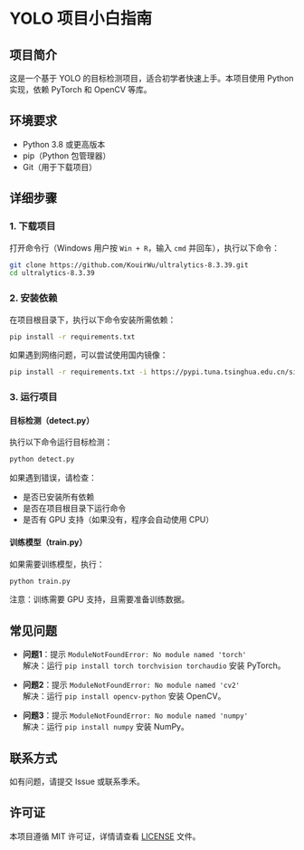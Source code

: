 # YOLO 项目小白指南

## 项目简介
这是一个基于 YOLO 的目标检测项目，适合初学者快速上手。本项目使用 Python 实现，依赖 PyTorch 和 OpenCV 等库。

## 环境要求
- Python 3.8 或更高版本
- pip（Python 包管理器）
- Git（用于下载项目）

## 详细步骤

### 1. 下载项目
打开命令行（Windows 用户按 `Win + R`，输入 `cmd` 并回车），执行以下命令：
```bash
git clone https://github.com/KouirWu/ultralytics-8.3.39.git
cd ultralytics-8.3.39
```

### 2. 安装依赖
在项目根目录下，执行以下命令安装所需依赖：
```bash
pip install -r requirements.txt
```
如果遇到网络问题，可以尝试使用国内镜像：
```bash
pip install -r requirements.txt -i https://pypi.tuna.tsinghua.edu.cn/simple
```

### 3. 运行项目
#### 目标检测（detect.py）
执行以下命令运行目标检测：
```bash
python detect.py
```
如果遇到错误，请检查：
- 是否已安装所有依赖
- 是否在项目根目录下运行命令
- 是否有 GPU 支持（如果没有，程序会自动使用 CPU）

#### 训练模型（train.py）
如果需要训练模型，执行：
```bash
python train.py
```
注意：训练需要 GPU 支持，且需要准备训练数据。

## 常见问题
- **问题1**：提示 `ModuleNotFoundError: No module named 'torch'`  
  解决：运行 `pip install torch torchvision torchaudio` 安装 PyTorch。

- **问题2**：提示 `ModuleNotFoundError: No module named 'cv2'`  
  解决：运行 `pip install opencv-python` 安装 OpenCV。

- **问题3**：提示 `ModuleNotFoundError: No module named 'numpy'`  
  解决：运行 `pip install numpy` 安装 NumPy。

## 联系方式
如有问题，请提交 Issue 或联系季禾。

## 许可证
本项目遵循 MIT 许可证，详情请查看 [LICENSE](LICENSE) 文件。
